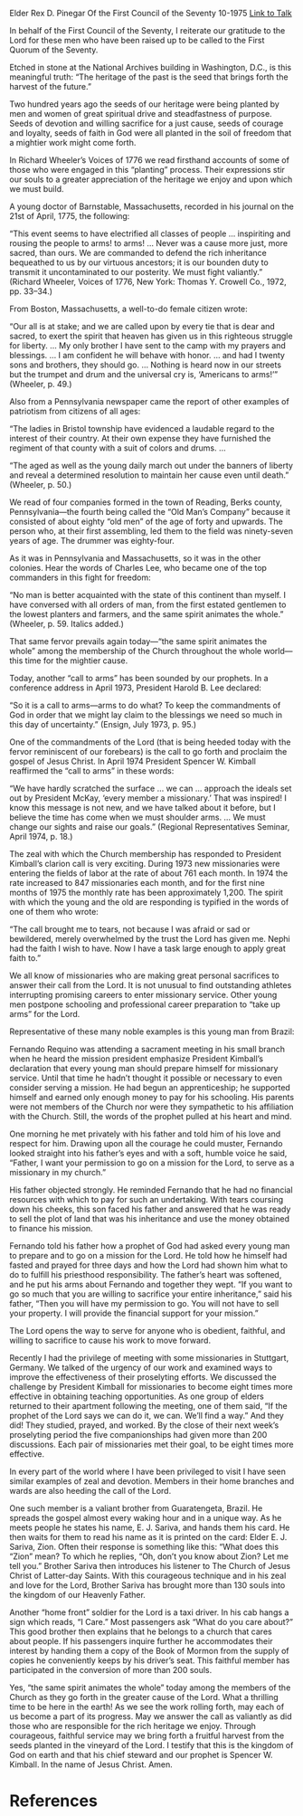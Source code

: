 Elder Rex D. Pinegar
Of the First Council of the Seventy
10-1975
[Link to Talk](https://www.churchofjesuschrist.org/study/general-conference/1975/10/a-call-to-arms?lang=eng)

In behalf of the First Council of the Seventy, I reiterate our gratitude to the Lord for these men who have been raised up to be called to the First Quorum of the Seventy.

Etched in stone at the National Archives building in Washington, D.C., is this meaningful truth: “The heritage of the past is the seed that brings forth the harvest of the future.”

Two hundred years ago the seeds of our heritage were being planted by men and women of great spiritual drive and steadfastness of purpose. Seeds of devotion and willing sacrifice for a just cause, seeds of courage and loyalty, seeds of faith in God were all planted in the soil of freedom that a mightier work might come forth.

In Richard Wheeler’s Voices of 1776 we read firsthand accounts of some of those who were engaged in this “planting” process. Their expressions stir our souls to a greater appreciation of the heritage we enjoy and upon which we must build.

A young doctor of Barnstable, Massachusetts, recorded in his journal on the 21st of April, 1775, the following:

“This event seems to have electrified all classes of people … inspiriting and rousing the people to arms! to arms! … Never was a cause more just, more sacred, than ours. We are commanded to defend the rich inheritance bequeathed to us by our virtuous ancestors; it is our bounden duty to transmit it uncontaminated to our posterity. We must fight valiantly.” (Richard Wheeler, Voices of 1776, New York: Thomas Y. Crowell Co., 1972, pp. 33–34.)

From Boston, Massachusetts, a well-to-do female citizen wrote:

“Our all is at stake; and we are called upon by every tie that is dear and sacred, to exert the spirit that heaven has given us in this righteous struggle for liberty. … My only brother I have sent to the camp with my prayers and blessings. … I am confident he will behave with honor. … and had I twenty sons and brothers, they should go. … Nothing is heard now in our streets but the trumpet and drum and the universal cry is, ‘Americans to arms!’” (Wheeler, p. 49.)

Also from a Pennsylvania newspaper came the report of other examples of patriotism from citizens of all ages:

“The ladies in Bristol township have evidenced a laudable regard to the interest of their country. At their own expense they have furnished the regiment of that county with a suit of colors and drums. …

“The aged as well as the young daily march out under the banners of liberty and reveal a determined resolution to maintain her cause even until death.” (Wheeler, p. 50.)

We read of four companies formed in the town of Reading, Berks county, Pennsylvania—the fourth being called the “Old Man’s Company” because it consisted of about eighty “old men” of the age of forty and upwards. The person who, at their first assembling, led them to the field was ninety-seven years of age. The drummer was eighty-four.

As it was in Pennsylvania and Massachusetts, so it was in the other colonies. Hear the words of Charles Lee, who became one of the top commanders in this fight for freedom:

“No man is better acquainted with the state of this continent than myself. I have conversed with all orders of man, from the first estated gentlemen to the lowest planters and farmers, and the same spirit animates the whole.” (Wheeler, p. 59. Italics added.)

That same fervor prevails again today—“the same spirit animates the whole” among the membership of the Church throughout the whole world—this time for the mightier cause.

Today, another “call to arms” has been sounded by our prophets. In a conference address in April 1973, President Harold B. Lee declared:

“So it is a call to arms—arms to do what? To keep the commandments of God in order that we might lay claim to the blessings we need so much in this day of uncertainty.” (Ensign, July 1973, p. 95.)

One of the commandments of the Lord (that is being heeded today with the fervor reminiscent of our forebears) is the call to go forth and proclaim the gospel of Jesus Christ. In April 1974 President Spencer W. Kimball reaffirmed the “call to arms” in these words:

“We have hardly scratched the surface … we can … approach the ideals set out by President McKay, ‘every member a missionary.’ That was inspired! I know this message is not new, and we have talked about it before, but I believe the time has come when we must shoulder arms. … We must change our sights and raise our goals.” (Regional Representatives Seminar, April 1974, p. 18.)

The zeal with which the Church membership has responded to President Kimball’s clarion call is very exciting. During 1973 new missionaries were entering the fields of labor at the rate of about 761 each month. In 1974 the rate increased to 847 missionaries each month, and for the first nine months of 1975 the monthly rate has been approximately 1,200. The spirit with which the young and the old are responding is typified in the words of one of them who wrote:

“The call brought me to tears, not because I was afraid or sad or bewildered, merely overwhelmed by the trust the Lord has given me. Nephi had the faith I wish to have. Now I have a task large enough to apply great faith to.”

We all know of missionaries who are making great personal sacrifices to answer their call from the Lord. It is not unusual to find outstanding athletes interrupting promising careers to enter missionary service. Other young men postpone schooling and professional career preparation to “take up arms” for the Lord.

Representative of these many noble examples is this young man from Brazil:

Fernando Requino was attending a sacrament meeting in his small branch when he heard the mission president emphasize President Kimball’s declaration that every young man should prepare himself for missionary service. Until that time he hadn’t thought it possible or necessary to even consider serving a mission. He had begun an apprenticeship; he supported himself and earned only enough money to pay for his schooling. His parents were not members of the Church nor were they sympathetic to his affiliation with the Church. Still, the words of the prophet pulled at his heart and mind.

One morning he met privately with his father and told him of his love and respect for him. Drawing upon all the courage he could muster, Fernando looked straight into his father’s eyes and with a soft, humble voice he said, “Father, I want your permission to go on a mission for the Lord, to serve as a missionary in my church.”

His father objected strongly. He reminded Fernando that he had no financial resources with which to pay for such an undertaking. With tears coursing down his cheeks, this son faced his father and answered that he was ready to sell the plot of land that was his inheritance and use the money obtained to finance his mission.

Fernando told his father how a prophet of God had asked every young man to prepare and to go on a mission for the Lord. He told how he himself had fasted and prayed for three days and how the Lord had shown him what to do to fulfill his priesthood responsibility. The father’s heart was softened, and he put his arms about Fernando and together they wept. “If you want to go so much that you are willing to sacrifice your entire inheritance,” said his father, “Then you will have my permission to go. You will not have to sell your property. I will provide the financial support for your mission.”

The Lord opens the way to serve for anyone who is obedient, faithful, and willing to sacrifice to cause his work to move forward.

Recently I had the privilege of meeting with some missionaries in Stuttgart, Germany. We talked of the urgency of our work and examined ways to improve the effectiveness of their proselyting efforts. We discussed the challenge by President Kimball for missionaries to become eight times more effective in obtaining teaching opportunities. As one group of elders returned to their apartment following the meeting, one of them said, “If the prophet of the Lord says we can do it, we can. We’ll find a way.” And they did! They studied, prayed, and worked. By the close of their next week’s proselyting period the five companionships had given more than 200 discussions. Each pair of missionaries met their goal, to be eight times more effective.

In every part of the world where I have been privileged to visit I have seen similar examples of zeal and devotion. Members in their home branches and wards are also heeding the call of the Lord.

One such member is a valiant brother from Guaratengeta, Brazil. He spreads the gospel almost every waking hour and in a unique way. As he meets people he states his name, E. J. Sariva, and hands them his card. He then waits for them to read his name as it is printed on the card: Elder E. J. Sariva, Zion. Often their response is something like this: “What does this “Zion” mean? To which he replies, “Oh, don’t you know about Zion? Let me tell you.” Brother Sariva then introduces his listener to The Church of Jesus Christ of Latter-day Saints. With this courageous technique and in his zeal and love for the Lord, Brother Sariva has brought more than 130 souls into the kingdom of our Heavenly Father.

Another “home front” soldier for the Lord is a taxi driver. In his cab hangs a sign which reads, “I Care.” Most passengers ask “What do you care about?” This good brother then explains that he belongs to a church that cares about people. If his passengers inquire further he accommodates their interest by handing them a copy of the Book of Mormon from the supply of copies he conveniently keeps by his driver’s seat. This faithful member has participated in the conversion of more than 200 souls.

Yes, “the same spirit animates the whole” today among the members of the Church as they go forth in the greater cause of the Lord. What a thrilling time to be here in the earth! As we see the work rolling forth, may each of us become a part of its progress. May we answer the call as valiantly as did those who are responsible for the rich heritage we enjoy. Through courageous, faithful service may we bring forth a fruitful harvest from the seeds planted in the vineyard of the Lord. I testify that this is the kingdom of God on earth and that his chief steward and our prophet is Spencer W. Kimball. In the name of Jesus Christ. Amen.

# References
